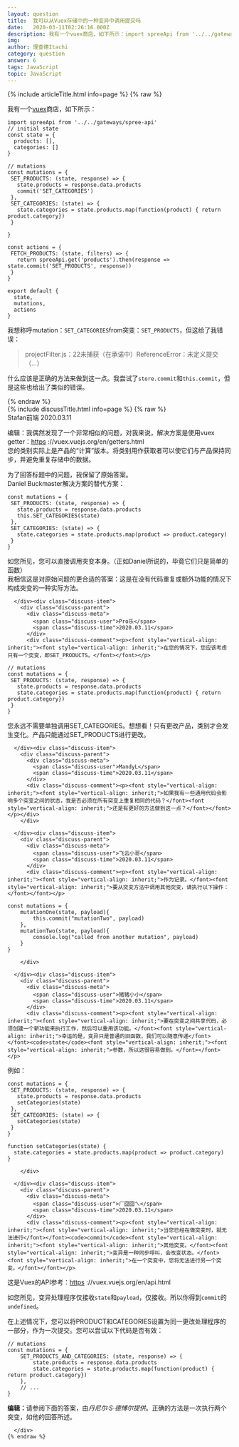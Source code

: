 ```yaml
---
layout: question
title:  我可以从Vuex存储中的一种变异中调用提交吗
date:   2020-03-11T02:26:16.000Z
description: 我有一个vuex商店，如下所示：import spreeApi from '../../gateways/spree-api'// initial ...
img: 
author: 理查德Itachi
category: question
answer: 6
tags: JavaScript
topic: JavaScript
---
```

<div class="article-root">
  <div class="article">
    {% include articleTitle.html info=page %}
    {% raw %}
    <div class="article-content"><p><font style="vertical-align: inherit;"><font style="vertical-align: inherit;">我有一个</font></font><a href="https://vuex.vuejs.org/en/intro.html" rel="noreferrer"><font style="vertical-align: inherit;"><font style="vertical-align: inherit;">vuex</font></font></a><font style="vertical-align: inherit;"><font style="vertical-align: inherit;">商店，如下所示：</font></font></p>

<pre><code>import spreeApi from '../../gateways/spree-api'<font></font>
// initial state<font></font>
const state = {<font></font>
  products: [],<font></font>
  categories: []<font></font>
}<font></font>
<font></font>
// mutations<font></font>
const mutations = {<font></font>
 SET_PRODUCTS: (state, response) =&gt; {<font></font>
   state.products = response.data.products<font></font>
   commit('SET_CATEGORIES')<font></font>
 },<font></font>
 SET_CATEGORIES: (state) =&gt; {<font></font>
   state.categories = state.products.map(function(product) { return product.category})<font></font>
 }<font></font>
<font></font>
}<font></font>
<font></font>
const actions = {<font></font>
 FETCH_PRODUCTS: (state, filters) =&gt; {<font></font>
   return spreeApi.get('products').then(response =&gt; state.commit('SET_PRODUCTS', response))<font></font>
 }<font></font>
}<font></font>
<font></font>
export default {<font></font>
  state,<font></font>
  mutations,<font></font>
  actions<font></font>
}<font></font>
</code></pre>

<p><font style="vertical-align: inherit;"><font style="vertical-align: inherit;">我想称呼mutation：</font></font><code>SET_CATEGORIES</code><font style="vertical-align: inherit;"><font style="vertical-align: inherit;">from突变：</font></font><code>SET_PRODUCTS</code><font style="vertical-align: inherit;"><font style="vertical-align: inherit;">，但这给了我错误：</font></font></p>

<blockquote>
  <p><font style="vertical-align: inherit;"><font style="vertical-align: inherit;">projectFilter.js：22未捕获（在承诺中）ReferenceError：未定义提交（…）</font></font></p>
</blockquote>

<p><font style="vertical-align: inherit;"><font style="vertical-align: inherit;">什么应该是正确的方法来做到这一点。</font><font style="vertical-align: inherit;">我尝试了</font></font><code>store.commit</code><font style="vertical-align: inherit;"><font style="vertical-align: inherit;">和</font></font><code>this.commit</code><font style="vertical-align: inherit;"><font style="vertical-align: inherit;">，但是这些也给出了类似的错误。</font></font></p></div>
    {% endraw %}
  </div>

  <div class="discuss-wrapper">
    {% include discussTitle.html info=page %}
    {% raw %}
    <div class="discuss-item">
        <div class="discuss-parent">
          <div class="discuss-meta">
            <span class="discuss-user">Stafan前端</span>
            <span class="discuss-time">2020.03.11</span>
          </div>
          <div class="discuss-comment"><p><font style="vertical-align: inherit;"><font style="vertical-align: inherit;">编辑：我偶然发现了一个非常相似的问题，对我来说，解决方案是使用vuex getter：</font></font><a href="https://vuex.vuejs.org/en/getters.html" rel="nofollow noreferrer"><font style="vertical-align: inherit;"><font style="vertical-align: inherit;">https</font></font></a><font style="vertical-align: inherit;"><font style="vertical-align: inherit;"> ://vuex.vuejs.org/en/getters.html
 </font></font><br><font style="vertical-align: inherit;"><font style="vertical-align: inherit;">
您的类别实际上是产品的“计算”版本。</font><font style="vertical-align: inherit;">将类别用作获取者可以使它们与产品保持同步，并避免重复存储中的数据。</font></font></p>

<p><font style="vertical-align: inherit;"><font style="vertical-align: inherit;">为了回答标题中的问题，我保留了原始答案。</font></font><br><font style="vertical-align: inherit;"><font style="vertical-align: inherit;">
Daniel Buckmaster解决方案的替代方案：</font></font></p>

<pre><code>const mutations = {<font></font>
 SET_PRODUCTS: (state, response) =&gt; {<font></font>
   state.products = response.data.products<font></font>
   this.SET_CATEGORIES(state)<font></font>
 },<font></font>
 SET_CATEGORIES: (state) =&gt; {<font></font>
   state.categories = state.products.map(product =&gt; product.category)<font></font>
 }<font></font>
}<font></font>
</code></pre>

<p><font style="vertical-align: inherit;"><font style="vertical-align: inherit;">如您所见，您可以直接调用突变本身。</font><font style="vertical-align: inherit;">（正如Daniel所说的，毕竟它们只是简单的函数）</font></font><br><font style="vertical-align: inherit;"><font style="vertical-align: inherit;">
我相信这是对原始问题的更合适的答案：这是在没有代码重复或额外功能的情况下构成突变的一种实际方法。</font></font></p></div>
        </div>
        
      </div><div class="discuss-item">
        <div class="discuss-parent">
          <div class="discuss-meta">
            <span class="discuss-user">Pro乐</span>
            <span class="discuss-time">2020.03.11</span>
          </div>
          <div class="discuss-comment"><p><font style="vertical-align: inherit;"><font style="vertical-align: inherit;">在您的情况下，您应该考虑只有一个突变，即SET_PRODUCTS。</font></font></p>

<pre><code>// mutations<font></font>
const mutations = {<font></font>
 SET_PRODUCTS: (state, response) =&gt; {<font></font>
   state.products = response.data.products<font></font>
   state.categories = state.products.map(function(product) { return product.category})<font></font>
 }<font></font>
}<font></font>
</code></pre>

<p><font style="vertical-align: inherit;"><font style="vertical-align: inherit;">您永远不需要单独调用SET_CATEGORIES。</font><font style="vertical-align: inherit;">想想看！</font><font style="vertical-align: inherit;">只有更改产品，类别才会发生变化。</font><font style="vertical-align: inherit;">产品只能通过SET_PRODUCTS进行更改。</font></font></p></div>
        </div>
        
      </div><div class="discuss-item">
        <div class="discuss-parent">
          <div class="discuss-meta">
            <span class="discuss-user">MandyL</span>
            <span class="discuss-time">2020.03.11</span>
          </div>
          <div class="discuss-comment"><p><font style="vertical-align: inherit;"><font style="vertical-align: inherit;">如果我有一些通用代码会影响多个突变之间的状态，我是否必须在所有突变上重复相同的代码？</font><font style="vertical-align: inherit;">还是有更好的方法做到这一点？</font></font></p></div>
        </div>
        
      </div><div class="discuss-item">
        <div class="discuss-parent">
          <div class="discuss-meta">
            <span class="discuss-user">飞云小哥</span>
            <span class="discuss-time">2020.03.11</span>
          </div>
          <div class="discuss-comment"><p><font style="vertical-align: inherit;"><font style="vertical-align: inherit;">作为记录。</font><font style="vertical-align: inherit;">要从突变方法中调用其他突变，请执行以下操作：</font></font></p>

<pre><code>const mutations = {<font></font>
    mutationOne(state, payload){<font></font>
        this.commit("mutationTwo", payload)<font></font>
    },<font></font>
    mutationTwo(state, payload){<font></font>
        console.log("called from another mutation", payload)<font></font>
    }<font></font>
}<font></font>
</code></pre></div>
        </div>
        
      </div><div class="discuss-item">
        <div class="discuss-parent">
          <div class="discuss-meta">
            <span class="discuss-user">猪猪小小</span>
            <span class="discuss-time">2020.03.11</span>
          </div>
          <div class="discuss-comment"><p><font style="vertical-align: inherit;"><font style="vertical-align: inherit;">要在突变之间共享代码，必须创建一个新功能来执行工作，然后可以重用该功能。</font><font style="vertical-align: inherit;">幸运的是，变异只是普通的旧函数，我们可以随意传递</font></font><code>state</code><font style="vertical-align: inherit;"><font style="vertical-align: inherit;">参数，所以这很容易做到。</font></font></p>

<p><font style="vertical-align: inherit;"><font style="vertical-align: inherit;">例如：</font></font></p>



<pre class="lang-js prettyprint-override"><code>const mutations = {<font></font>
 SET_PRODUCTS: (state, response) =&gt; {<font></font>
   state.products = response.data.products<font></font>
   setCategories(state)<font></font>
 },<font></font>
 SET_CATEGORIES: (state) =&gt; {<font></font>
   setCategories(state)<font></font>
 }<font></font>
}<font></font>
<font></font>
function setCategories(state) {<font></font>
  state.categories = state.products.map(product =&gt; product.category)<font></font>
}<font></font>
</code></pre></div>
        </div>
        
      </div><div class="discuss-item">
        <div class="discuss-parent">
          <div class="discuss-meta">
            <span class="discuss-user">ㄏ囧囧ㄟ</span>
            <span class="discuss-time">2020.03.11</span>
          </div>
          <div class="discuss-comment"><p><font style="vertical-align: inherit;"><font style="vertical-align: inherit;">当您已经在做突变时，就无法进行</font></font><code>commit</code><font style="vertical-align: inherit;"><font style="vertical-align: inherit;">其他突变。</font><font style="vertical-align: inherit;">变异是一种同步呼叫，会改变状态。</font><font style="vertical-align: inherit;">在一个突变中，您将无法进行另一个突变。</font></font></p>

<p><font style="vertical-align: inherit;"><font style="vertical-align: inherit;">这是Vuex的API参考：</font><a href="https://vuex.vuejs.org/en/api.html" rel="noreferrer"><font style="vertical-align: inherit;">https</font></a><font style="vertical-align: inherit;"> ://vuex.vuejs.org/en/api.html</font></font><a href="https://vuex.vuejs.org/en/api.html" rel="noreferrer"><font style="vertical-align: inherit;"></font></a></p>

<p><font style="vertical-align: inherit;"><font style="vertical-align: inherit;">如您所见，变异处理程序仅接收</font></font><code>state</code><font style="vertical-align: inherit;"><font style="vertical-align: inherit;">和</font></font><code>payload</code><font style="vertical-align: inherit;"><font style="vertical-align: inherit;">，</font><font style="vertical-align: inherit;">仅接收</font><font style="vertical-align: inherit;">。</font><font style="vertical-align: inherit;">所以你得到</font></font><code>commit</code><font style="vertical-align: inherit;"><font style="vertical-align: inherit;">的</font></font><code>undefined</code><font style="vertical-align: inherit;"><font style="vertical-align: inherit;">。</font></font></p>

<p><font style="vertical-align: inherit;"><font style="vertical-align: inherit;">在上述情况下，您可以将PRODUCT和CATEGORIES设置为同一更改处理程序的一部分，作为一次提交。</font><font style="vertical-align: inherit;">您可以尝试以下代码是否有效：</font></font></p>



<pre class="lang-js prettyprint-override"><code>// mutations<font></font>
const mutations = {<font></font>
    SET_PRODUCTS_AND_CATEGORIES: (state, response) =&gt; {<font></font>
        state.products = response.data.products<font></font>
        state.categories = state.products.map(function(product) { return product.category})<font></font>
    },<font></font>
    // ...<font></font>
}<font></font>
</code></pre>

<p><strong><font style="vertical-align: inherit;"><font style="vertical-align: inherit;">编辑：</font></font></strong><font style="vertical-align: inherit;"><font style="vertical-align: inherit;">请参阅下面的答案，由</font></font><em><font style="vertical-align: inherit;"><font style="vertical-align: inherit;">丹尼尔·S·德博尔提供</font></font></em><font style="vertical-align: inherit;"><font style="vertical-align: inherit;">。</font><font style="vertical-align: inherit;">正确的方法是一次执行两个突变，如他的回答所述。</font></font></p></div>
        </div>
        
      </div>
    {% endraw %}
  </div>
<div>
